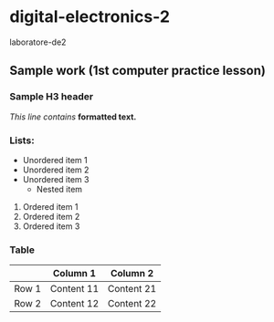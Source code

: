 # digital-electronics-2
laboratore-de2

## Sample work (1st computer practice lesson)
### Sample H3 header

_This line contains_ **formatted text.**

### Lists:

- Unordered item 1
- Unordered item 2
- Unordered item 3
  - Nested item

1. Ordered item 1
2. Ordered item 2
3. Ordered item 3

### Table

|          | Column 1 | Column 2 | 
|----------|----------|----------|
|  Row 1   |Content 11|Content 21|
|  Row 2   |Content 12|Content 22|

